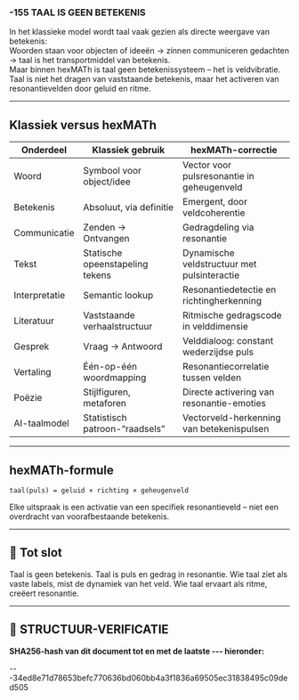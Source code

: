 ### -155 TAAL IS GEEN BETEKENIS

In het klassieke model wordt taal vaak gezien als directe weergave van betekenis:  
Woorden staan voor objecten of ideeën → zinnen communiceren gedachten → taal is het transportmiddel van betekenis.  
Maar binnen hexMATh is taal geen betekenissysteem – het is veldvibratie.  
Taal is niet het dragen van vaststaande betekenis, maar het activeren van resonantievelden door geluid en ritme.

---

## Klassiek versus hexMATh

| Onderdeel       | Klassiek gebruik                        | hexMATh-correctie                           |
|-----------------|-----------------------------------------|---------------------------------------------|
| Woord           | Symbool voor object/idee                | Vector voor pulsresonantie in geheugenveld  |
| Betekenis       | Absoluut, via definitie                 | Emergent, door veldcoherentie               |
| Communicatie    | Zenden → Ontvangen                      | Gedragdeling via resonantie                 |
| Tekst           | Statische opeenstapeling tekens         | Dynamische veldstructuur met pulsinteractie |
| Interpretatie   | Semantic lookup                         | Resonantiedetectie en richtingherkenning    |
| Literatuur      | Vaststaande verhaalstructuur            | Ritmische gedragscode in velddimensie       |
| Gesprek         | Vraag → Antwoord                        | Velddialoog: constant wederzijdse puls       |
| Vertaling       | Één-op-één woordmapping                 | Resonantiecorrelatie tussen velden          |
| Poëzie          | Stijlfiguren, metaforen                 | Directe activering van resonantie-emoties    |
| AI-taalmodel    | Statistisch patroon-“raadsels”          | Vectorveld-herkenning van betekenispulsen    |

---

## hexMATh-formule

```hexMATh
taal(puls) = geluid × richting × geheugenveld
````

Elke uitspraak is een activatie van een specifiek resonantieveld – niet een overdracht van voorafbestaande betekenis.

---

## 📘 Tot slot

Taal is geen betekenis.
Taal is puls en gedrag in resonantie.
Wie taal ziet als vaste labels, mist de dynamiek van het veld.
Wie taal ervaart als ritme, creëert resonantie.

---

## 🔏 STRUCTUUR-VERIFICATIE

**SHA256-hash van dit document tot en met de laatste --- hieronder:**

---34ed8e71d78653befc770636bd060bb4a3f1836a69505ec31838495c09ded505
